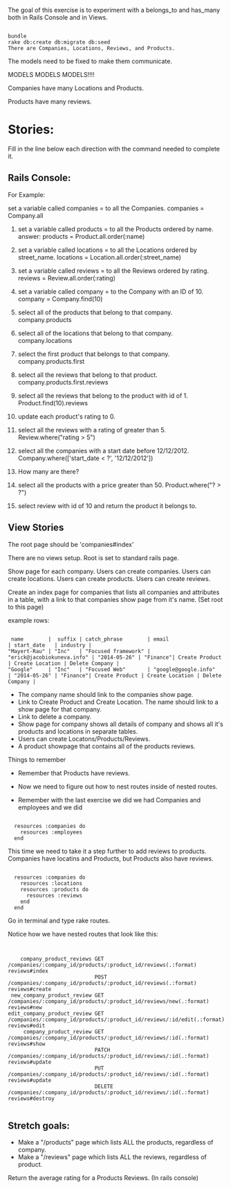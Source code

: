 The goal of this exercise is to experiment with a belongs_to and has_many both in Rails Console and in Views.

```

bundle
rake db:create db:migrate db:seed
There are Companies, Locations, Reviews, and Products.

```

The models need to be fixed to make them communicate.

MODELS MODELS MODELS!!!!

Companies have many Locations and Products.

Products have many reviews.


# Stories:

Fill in the line below each direction with the command needed to complete it.

## Rails Console:

For Example:

set a variable called companies = to all the Companies.
  companies = Company.all

1. set a variable called products = to all the Products ordered by name.
answer: products = Product.all.order(:name)

2. set a variable called locations = to all the Locations ordered by street_name.
locations = Location.all.order(:street_name)

3. set a variable called reviews = to all the Reviews ordered by rating.
reviews = Review.all.order(:rating)

4. set a variable called company = to the Company with an ID of 10.
company = Company.find(10)

5. select all of the products that belong to that company.
company.products

6. select all of the locations that belong to that company.
company.locations

7. select the first product that belongs to that company.
company.products.first

8. select all the reviews that belong to that product.
company.products.first.reviews

9. select all the reviews that belong to the product with id of 1.
Product.find(10).reviews

10. update each product's rating to 0.


11. select all the reviews with a rating of greater than 5.  Review.where("rating  > 5")


12. select all the companies with a start date before 12/12/2012.  Company.where(['start_date < ?', '12/12/2012'])


13. How many are there?


14. select all the products with a price greater than 50. Product.where("? > ?")


15. select review with id of 10 and return the product it belongs to.









## View Stories

The root page should be 'companies#index'

There are no views setup. Root is set to standard rails page.

Show page for each company.
Users can create companies.
Users can create locations.
Users can create products.
Users can create reviews.


Create an index page for companies that lists all companies and attributes in a table, with a link to that companies show page from it's name.
(Set root to this page)

example rows:

```

 name        |  suffix | catch_phrase        | email                      | start_date   | industry |
"Mayert-Rau" | "Inc"   | "Focused framework" | "erick@jacobiokuneva.info" | "2014-05-26" | "Finance"| Create Product | Create Location | Delete Company |
"Google"     | "Inc"   | "Focused Web"       | "google@google.info"       | "2014-05-26" | "Finance"| Create Product | Create Location | Delete Company |

```



* The company name should link to the companies show page.
* Link to Create Product and Create Location. The name should link to a show page for that company.
* Link to delete a company.
* Show page for company shows all details of company and shows all it's products and locations in separate tables.
* Users can create Locatons/Products/Reviews.
* A product showpage that contains all of the products reviews.



Things to remember
* Remember that Products have reviews.
* Now we need to figure out how to nest routes inside of nested routes.



* Remember with the last exercise we did we had Companies and employees and we did

```

  resources :companies do
    resources :employees
  end

```

This time we need to take it a step further to add reviews to products. Companies have locatins and Products, but Products also have reviews.

```

  resources :companies do
    resources :locations
    resources :products do
      resources :reviews
    end
  end

```



Go in terminal and type rake routes.


Notice how we have nested routes that look like this:

```


    company_product_reviews GET    /companies/:company_id/products/:product_id/reviews(.:format)          reviews#index
                            POST   /companies/:company_id/products/:product_id/reviews(.:format)          reviews#create
 new_company_product_review GET    /companies/:company_id/products/:product_id/reviews/new(.:format)      reviews#new
edit_company_product_review GET    /companies/:company_id/products/:product_id/reviews/:id/edit(.:format) reviews#edit
     company_product_review GET    /companies/:company_id/products/:product_id/reviews/:id(.:format)      reviews#show
                            PATCH  /companies/:company_id/products/:product_id/reviews/:id(.:format)      reviews#update
                            PUT    /companies/:company_id/products/:product_id/reviews/:id(.:format)      reviews#update
                            DELETE /companies/:company_id/products/:product_id/reviews/:id(.:format)      reviews#destroy


```





## Stretch goals:

* Make a "/products" page which lists ALL the products, regardless of company.
* Make a "/reviews" page which lists ALL the reviews, regardless of product.

Return the average rating for a Products Reviews. (In rails console)
